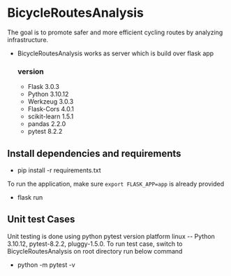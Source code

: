 # BicycleRoutesAnalysis
The goal is to promote safer and more efficient cycling routes by analyzing infrastructure.


- BicycleRoutesAnalysis works as server which is build over flask app
  ### version 
   - Flask 3.0.3
   - Python 3.10.12
   - Werkzeug 3.0.3
   - Flask-Cors 4.0.1
   - scikit-learn 1.5.1
   - pandas 2.2.0
   - pytest 8.2.2

## Install dependencies and requirements
- pip install -r requirements.txt


To run the application, make sure `export FLASK_APP=app` is already provided
- flask run


## Unit test Cases
Unit testing is done using python pytest version platform linux -- Python 3.10.12, pytest-8.2.2, pluggy-1.5.0.
To run test case, switch to BicycleRoutesAnalysis on root directory run below command
- python -m pytest -v